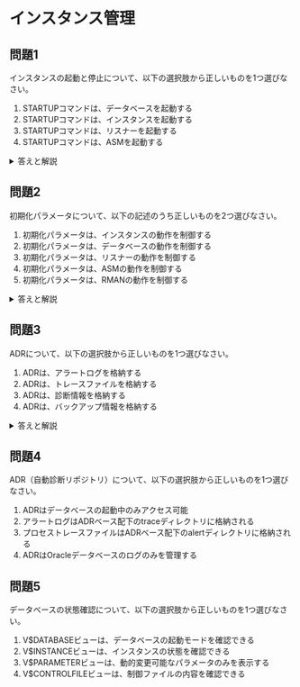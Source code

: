# インスタンス管理

## 問題1
インスタンスの起動と停止について、以下の選択肢から正しいものを1つ選びなさい。

1. STARTUPコマンドは、データベースを起動する
2. STARTUPコマンドは、インスタンスを起動する
3. STARTUPコマンドは、リスナーを起動する
4. STARTUPコマンドは、ASMを起動する

<details>
<summary>答えと解説</summary>

### 答え
2. STARTUPコマンドは、インスタンスを起動する

### 解説
STARTUPコマンドは、Oracleデータベースのインスタンスを起動するためのコマンドです。データベースの起動は、インスタンスの起動後に自動的に行われます。リスナーの起動には`lsnrctl start`コマンドを使用し、ASMの起動には`asmcmd`コマンドを使用します。

</details>

## 問題2
初期化パラメータについて、以下の記述のうち正しいものを2つ選びなさい。

1. 初期化パラメータは、インスタンスの動作を制御する
2. 初期化パラメータは、データベースの動作を制御する
3. 初期化パラメータは、リスナーの動作を制御する
4. 初期化パラメータは、ASMの動作を制御する
5. 初期化パラメータは、RMANの動作を制御する

<details>
<summary>答えと解説</summary>

### 答え
1. 初期化パラメータは、インスタンスの動作を制御する
2. 初期化パラメータは、データベースの動作を制御する

### 解説
- 初期化パラメータは、インスタンスの動作を制御するための設定値です。
- 初期化パラメータは、データベースの動作も制御します。
- リスナーの動作は`listener.ora`ファイルで制御します。
- ASMの動作は`asm_diskstring`などのパラメータで制御します。
- RMANの動作は`rman.rcv`ファイルで制御します。

</details>

## 問題3
ADRについて、以下の選択肢から正しいものを1つ選びなさい。

1. ADRは、アラートログを格納する
2. ADRは、トレースファイルを格納する
3. ADRは、診断情報を格納する
4. ADRは、バックアップ情報を格納する

<details>
<summary>答えと解説</summary>

### 答え
3. ADRは、診断情報を格納する

### 解説
ADR（Automatic Diagnostic Repository）は、Oracleデータベースの診断情報を格納するためのリポジトリです。アラートログ、トレースファイル、インシデントレポートなどの診断情報が格納されます。バックアップ情報はRMANのカタログに格納されます。

</details>

## 問題4
ADR（自動診断リポジトリ）について、以下の選択肢から正しいものを1つ選びなさい。

1. ADRはデータベースの起動中のみアクセス可能
2. アラートログはADRベース配下のtraceディレクトリに格納される
3. プロセストレースファイルはADRベース配下のalertディレクトリに格納される
4. ADRはOracleデータベースのログのみを管理する

## 問題5
データベースの状態確認について、以下の選択肢から正しいものを1つ選びなさい。

1. V$DATABASEビューは、データベースの起動モードを確認できる
2. V$INSTANCEビューは、インスタンスの状態を確認できる
3. V$PARAMETERビューは、動的変更可能なパラメータのみを表示する
4. V$CONTROLFILEビューは、制御ファイルの内容を確認できる 